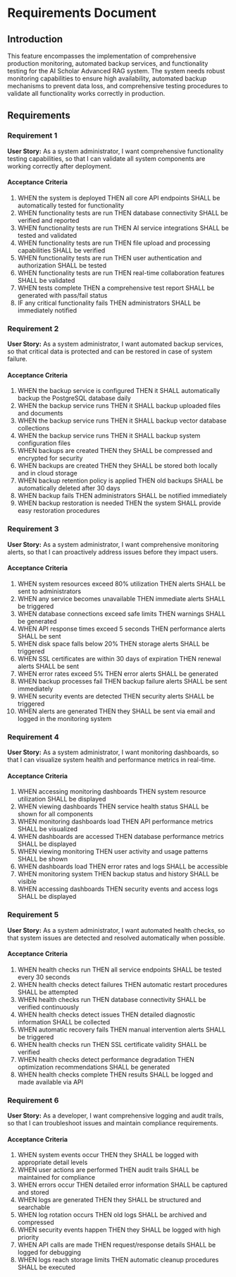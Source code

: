 # Requirements Document

## Introduction

This feature encompasses the implementation of comprehensive production monitoring, automated backup services, and functionality testing for the AI Scholar Advanced RAG system. The system needs robust monitoring capabilities to ensure high availability, automated backup mechanisms to prevent data loss, and comprehensive testing procedures to validate all functionality works correctly in production.

## Requirements

### Requirement 1

**User Story:** As a system administrator, I want comprehensive functionality testing capabilities, so that I can validate all system components are working correctly after deployment.

#### Acceptance Criteria

1. WHEN the system is deployed THEN all core API endpoints SHALL be automatically tested for functionality
2. WHEN functionality tests are run THEN database connectivity SHALL be verified and reported
3. WHEN functionality tests are run THEN AI service integrations SHALL be tested and validated
4. WHEN functionality tests are run THEN file upload and processing capabilities SHALL be verified
5. WHEN functionality tests are run THEN user authentication and authorization SHALL be tested
6. WHEN functionality tests are run THEN real-time collaboration features SHALL be validated
7. WHEN tests complete THEN a comprehensive test report SHALL be generated with pass/fail status
8. IF any critical functionality fails THEN administrators SHALL be immediately notified

### Requirement 2

**User Story:** As a system administrator, I want automated backup services, so that critical data is protected and can be restored in case of system failure.

#### Acceptance Criteria

1. WHEN the backup service is configured THEN it SHALL automatically backup the PostgreSQL database daily
2. WHEN the backup service runs THEN it SHALL backup uploaded files and documents
3. WHEN the backup service runs THEN it SHALL backup vector database collections
4. WHEN the backup service runs THEN it SHALL backup system configuration files
5. WHEN backups are created THEN they SHALL be compressed and encrypted for security
6. WHEN backups are created THEN they SHALL be stored both locally and in cloud storage
7. WHEN backup retention policy is applied THEN old backups SHALL be automatically deleted after 30 days
8. WHEN backup fails THEN administrators SHALL be notified immediately
9. WHEN backup restoration is needed THEN the system SHALL provide easy restoration procedures

### Requirement 3

**User Story:** As a system administrator, I want comprehensive monitoring alerts, so that I can proactively address issues before they impact users.

#### Acceptance Criteria

1. WHEN system resources exceed 80% utilization THEN alerts SHALL be sent to administrators
2. WHEN any service becomes unavailable THEN immediate alerts SHALL be triggered
3. WHEN database connections exceed safe limits THEN warnings SHALL be generated
4. WHEN API response times exceed 5 seconds THEN performance alerts SHALL be sent
5. WHEN disk space falls below 20% THEN storage alerts SHALL be triggered
6. WHEN SSL certificates are within 30 days of expiration THEN renewal alerts SHALL be sent
7. WHEN error rates exceed 5% THEN error alerts SHALL be generated
8. WHEN backup processes fail THEN backup failure alerts SHALL be sent immediately
9. WHEN security events are detected THEN security alerts SHALL be triggered
10. WHEN alerts are generated THEN they SHALL be sent via email and logged in the monitoring system

### Requirement 4

**User Story:** As a system administrator, I want monitoring dashboards, so that I can visualize system health and performance metrics in real-time.

#### Acceptance Criteria

1. WHEN accessing monitoring dashboards THEN system resource utilization SHALL be displayed
2. WHEN viewing dashboards THEN service health status SHALL be shown for all components
3. WHEN monitoring dashboards load THEN API performance metrics SHALL be visualized
4. WHEN dashboards are accessed THEN database performance metrics SHALL be displayed
5. WHEN viewing monitoring THEN user activity and usage patterns SHALL be shown
6. WHEN dashboards load THEN error rates and logs SHALL be accessible
7. WHEN monitoring system THEN backup status and history SHALL be visible
8. WHEN accessing dashboards THEN security events and access logs SHALL be displayed

### Requirement 5

**User Story:** As a system administrator, I want automated health checks, so that system issues are detected and resolved automatically when possible.

#### Acceptance Criteria

1. WHEN health checks run THEN all service endpoints SHALL be tested every 30 seconds
2. WHEN health checks detect failures THEN automatic restart procedures SHALL be attempted
3. WHEN health checks run THEN database connectivity SHALL be verified continuously
4. WHEN health checks detect issues THEN detailed diagnostic information SHALL be collected
5. WHEN automatic recovery fails THEN manual intervention alerts SHALL be triggered
6. WHEN health checks run THEN SSL certificate validity SHALL be verified
7. WHEN health checks detect performance degradation THEN optimization recommendations SHALL be generated
8. WHEN health checks complete THEN results SHALL be logged and made available via API

### Requirement 6

**User Story:** As a developer, I want comprehensive logging and audit trails, so that I can troubleshoot issues and maintain compliance requirements.

#### Acceptance Criteria

1. WHEN system events occur THEN they SHALL be logged with appropriate detail levels
2. WHEN user actions are performed THEN audit trails SHALL be maintained for compliance
3. WHEN errors occur THEN detailed error information SHALL be captured and stored
4. WHEN logs are generated THEN they SHALL be structured and searchable
5. WHEN log rotation occurs THEN old logs SHALL be archived and compressed
6. WHEN security events happen THEN they SHALL be logged with high priority
7. WHEN API calls are made THEN request/response details SHALL be logged for debugging
8. WHEN logs reach storage limits THEN automatic cleanup procedures SHALL be executed
